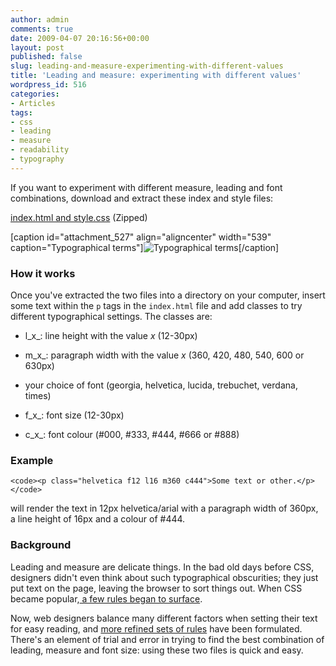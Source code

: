 ```yaml
---
author: admin
comments: true
date: 2009-04-07 20:16:56+00:00
layout: post
published: false
slug: leading-and-measure-experimenting-with-different-values
title: 'Leading and measure: experimenting with different values'
wordpress_id: 516
categories:
- Articles
tags:
- css
- leading
- measure
- readability
- typography
---
```


If you want to experiment with different measure, leading and font combinations, download and extract these index and style files:

[index.html and style.css](http://www.box.net/shared/yhem8ydole) (Zipped)

[caption id="attachment_527" align="aligncenter" width="539" caption="Typographical terms"]![Typographical terms](http://leonpaternoster.com/wp-content/uploads/2009/04/typog.gif)[/caption]


### How it works


Once you've extracted the two files into a directory on your computer, insert some text within the `p` tags in the `index.html` file and add classes to try different typographical settings. The classes are:



	
  * l_x_: line height with the value _x_ (12-30px)

	
  * m_x_: paragraph width with the value _x_ (360, 420, 480, 540, 600 or 630px)

	
  * your choice of font (georgia, helvetica, lucida, trebuchet, verdana, times)

	
  * f_x_: font size (12-30px)

	
  * c_x_: font colour (#000, #333, #444, #666 or #888)




### Example



    
    <code><p class="helvetica f12 l16 m360 c444">Some text or other.</p></code>


will render the text in 12px helvetica/arial with a paragraph width of 360px, a line height of 16px and a colour of #444.


### Background


Leading and measure are delicate things. In the bad old days before CSS, designers didn't even think about such typographical obscurities; they just put text on the page, leaving the browser to sort things out. When CSS became popular,[ a few rules began to surface](http://informationarchitects.jp/100E2R/).

Now, web designers balance many different factors when setting their text for easy reading, and [more refined sets of rules](http://www.aisleone.net/2009/design/8-ways-to-improve-your-typography/) have been formulated. There's an element of trial and error in trying to find the best combination of leading, measure and font size: using these two files is quick and easy.
